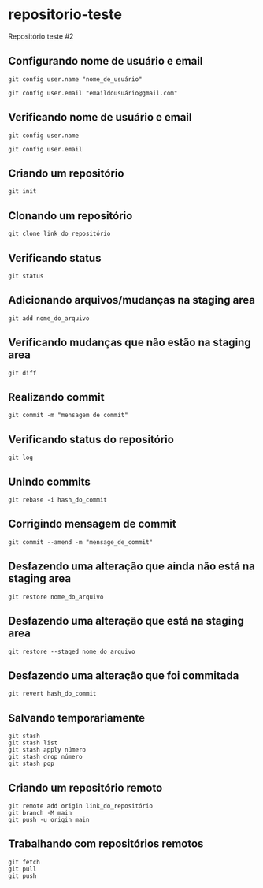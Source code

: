 # repositorio-teste
Repositório teste #2

## Configurando nome de usuário e email

```
git config user.name "nome_de_usuário"
```

```
git config user.email "emaildousuário@gmail.com"
```
## Verificando nome de usuário e email

```
git config user.name
```

```
git config user.email
```

## Criando um repositório

```
git init
```

## Clonando um repositório

```
git clone link_do_repositório
```

## Verificando status

```
git status
```

## Adicionando arquivos/mudanças na staging area

```
git add nome_do_arquivo
```

## Verificando mudanças que não estão na staging area

```
git diff
```

## Realizando commit

```
git commit -m "mensagem de commit"
```

## Verificando status do repositório

```
git log
```

## Unindo commits

```
git rebase -i hash_do_commit
```

## Corrigindo mensagem de commit

```
git commit --amend -m "mensage_de_commit"
```

## Desfazendo uma alteração que ainda não está na staging area

```
git restore nome_do_arquivo
```

## Desfazendo uma alteração que está na staging area

```
git restore --staged nome_do_arquivo
```

## Desfazendo uma alteração que foi commitada

```
git revert hash_do_commit
```

## Salvando temporariamente

```
git stash
git stash list
git stash apply número
git stash drop número
git stash pop
```

## Criando um repositório remoto

```
git remote add origin link_do_repositório
git branch -M main
git push -u origin main
```

## Trabalhando com repositórios remotos

```
git fetch
git pull
git push
```
